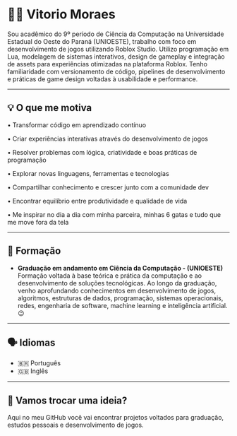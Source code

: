 # 👨‍💻 Vitorio Moraes

Sou acadêmico do 9º período de Ciência da Computação na Universidade Estadual do Oeste do Paraná (UNIOESTE), trabalho com foco em desenvolvimento de jogos utilizando Roblox Studio. Utilizo programação em Lua, modelagem de sistemas interativos, design de gameplay e integração de assets para experiências otimizadas na plataforma Roblox. Tenho familiaridade com versionamento de código, pipelines de desenvolvimento e práticas de game design voltadas à usabilidade e performance.

---

## 💡 O que me motiva
	
•	Transformar código em aprendizado contínuo

•	Criar experiências interativas através do desenvolvimento de jogos

•	Resolver problemas com lógica, criatividade e boas práticas de programação

•	Explorar novas linguagens, ferramentas e tecnologias

•	Compartilhar conhecimento e crescer junto com a comunidade dev

•	Encontrar equilíbrio entre produtividade e qualidade de vida

•	Me inspirar no dia a dia com minha parceira, minhas 6 gatas e tudo que me move fora da tela

---

## 📘 Formação

- **Graduação em andamento em Ciência da Computação - (UNIOESTE)**  
Formação voltada à base teórica e prática da computação e ao desenvolvimento de soluções tecnológicas.
Ao longo da graduação, venho aprofundando conhecimentos em desenvolvimento de jogos, algoritmos, estruturas de dados, programação, sistemas operacionais, redes, engenharia de software, machine learning e inteligência artificial. 😉

---

## 🗣️ Idiomas

- 🇧🇷 Português 
- 🇬🇧 Inglês 

---

## 🤝 Vamos trocar uma ideia?  
Aqui no meu GitHub você vai encontrar projetos voltados para graduação, estudos pessoais e desenvolvimento de jogos.
